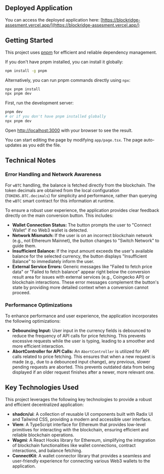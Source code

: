 ## Deployed Application
You can access the deployed application here: [https://blockridge-assesment.vercel.app/](https://blockridge-assesment.vercel.app/)

## Getting Started

This project uses [pnpm](https://pnpm.io/) for efficient and reliable dependency management.

If you don't have pnpm installed, you can install it globally:
```bash
npm install -g pnpm
```

Alternatively, you can run pnpm commands directly using `npx`:
```bash
npx pnpm install
npx pnpm dev
```

First, run the development server:

```bash
pnpm dev
# or if you don't have pnpm installed globally
npx pnpm dev
```

Open [http://localhost:3000](http://localhost:3000) with your browser to see the result.

You can start editing the page by modifying `app/page.tsx`. The page auto-updates as you edit the file.

## Technical Notes

### Error Handling and Network Awareness
For `wBTC` handling, the balance is fetched directly from the blockchain. The token decimals are obtained from the local configuration (`TOKENS.BTC.decimals`) for simplicity and performance, rather than querying the `wBTC` smart contract for this information at runtime.

To ensure a robust user experience, the application provides clear feedback directly on the main conversion button. This includes:
*   **Wallet Connection Status:** The button prompts the user to "Connect Wallet" if no Web3 wallet is detected.
*   **Network Mismatch:** If the user is on an incorrect blockchain network (e.g., not Ethereum Mainnet), the button changes to "Switch Network" to guide them.
*   **Insufficient Balance:** If the input amount exceeds the user's available balance for the selected currency, the button displays "Insufficient Balance" to immediately inform the user.
*   **External Service Errors:** Generic messages like "Failed to fetch price data" or "Failed to fetch balance" appear right below the conversion result area for issues with external services (e.g., Coingecko API) or blockchain interactions. These error messages complement the button's state by providing more detailed context when a conversion cannot proceed.

### Performance Optimizations
To enhance performance and user experience, the application incorporates the following optimizations:
*   **Debouncing Input:** User input in the currency fields is debounced to reduce the frequency of API calls for price fetching. This prevents excessive requests while the user is typing, leading to a smoother and more efficient interaction.
*   **AbortController for API Calls:** An `AbortController` is utilized for API calls related to price fetching. This ensures that when a new request is made (e.g., due to a debounced input change), any previous, slower pending requests are aborted. This prevents outdated data from being displayed if an older request finishes after a newer, more relevant one.

## Key Technologies Used
This project leverages the following key technologies to provide a robust and efficient decentralized application:

*   **shadcn/ui**: A collection of reusable UI components built with Radix UI and Tailwind CSS, providing a modern and accessible user interface.
*   **Viem**: A TypeScript interface for Ethereum that provides low-level primitives for interacting with the blockchain, ensuring efficient and reliable blockchain operations.
*   **Wagmi**: A React Hooks library for Ethereum, simplifying the integration of blockchain functionalities like wallet connections, contract interactions, and balance fetching.
*   **ConnectKit**: A wallet connector library that provides a seamless and user-friendly experience for connecting various Web3 wallets to the application.

